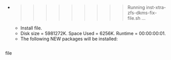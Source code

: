 * >>>>>>>>> Running inst-xtra-zfs-dkms-fix-file.sh ...
  * Install file.
  * Disk size = 5981272K. Space Used = 6256K. Runtime = 00:00:00:01.
  * The following NEW packages will be installed:
  ```bash
file
  ```
